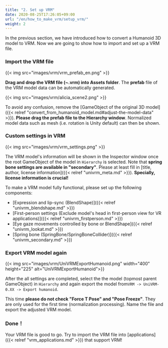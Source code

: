 ```yaml
---
title: "2. Set up VRM"
date: 2020-08-25T17:26:05+09:00
url: "/en/how_to_make_vrm/setup_vrm/"
weight: 2
---
```


In the previous section, we have introduced how to convert a Humanoid 3D model to VRM. 
Now we are going to show how to import and set up a VRM file.

### Import the VRM file
{{< img src="images/vrm/vrm_prefab_en.png" >}}

**Drag and drop the VRM file (~.vrm) into Assets folder**. The **prefab** file of the VRM model data can be automatically generated.

{{< img src="images/vrm/alicia_scene2.png" >}}

To avoid any confusion, remove the [GameObject of the original 3D model]({{< relref "convert_from_humanoid_model.md#adjust-the-model-data" >}}). 
**Please drag the prefab file to the Hierarchy window**.
Normalized model data such as mesh (i.e. rotation is Unity default) can then be shown.  

### Custom settings in VRM
{{< img src="images/vrm/vrm_settings.png" >}}

The VRM model's information will be shown in the Inspector window once the root GameObject of the model in `Hierarchy` is selected. Note that **spring bone settings are available in "secondary"**. Please at least fill in [title, author, license information]({{< relref "univrm_meta.md" >}}). **Specially, license information is crucial!**

To make a VRM model fully functional, please set up the following components:

* [Expression and lip-sync (BlendShape)]({{< relref "univrm_blendshape.md" >}})
* [First-person settings (Exclude model's head in first-person view for VR applications)]({{< relref "univrm_firstperson.md" >}})
* [Eye gaze movements controlled by bone or BlendShape]({{< relref "univrm_lookat.md" >}})
* [Spring bone (SpringBone/SpringBoneCollider)]({{< relref "univrm_secondary.md" >}})

### Export VRM model again
{{< img src="images/vrm/UniVRMExportHumanoid.png" width="400" height="225" alt="UniVRMExportHumanoid">}}

After the all settings are completed, select the the model (topmost parent GameObject) in `Hierarchy` and again export the model from``VRM -> UniVRM-0.XX -> Export humanoid``.

This time **please do not check "Force T Pose" and "Pose Freeze"**. They are only used for the first time (normalization processing). Name the file and export the adjusted VRM model.

### Done！
Your VRM file is good to go. Try to import the VRM file into [applications]({{< relref "vrm_applications.md" >}}) that support VRM!
